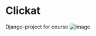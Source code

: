# Clickat
Django-project for course
![image](https://user-images.githubusercontent.com/71917550/173231956-03d1abde-ee05-4609-8ac0-75d2fd9771ab.png)
